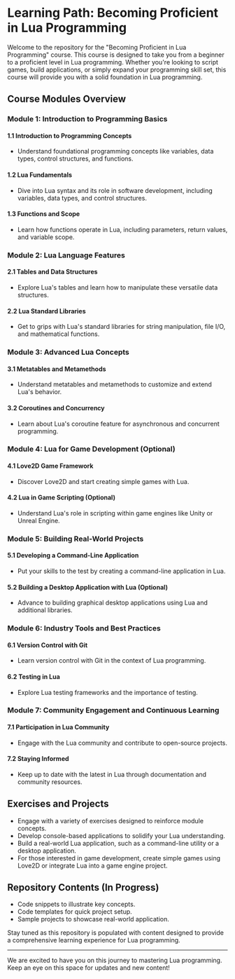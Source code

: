 # Learning Path: Becoming Proficient in Lua Programming

Welcome to the repository for the "Becoming Proficient in Lua Programming" course. This course is designed to take you from a beginner to a proficient level in Lua programming. Whether you're looking to script games, build applications, or simply expand your programming skill set, this course will provide you with a solid foundation in Lua programming.

## Course Modules Overview

### Module 1: Introduction to Programming Basics

#### 1.1 Introduction to Programming Concepts
- Understand foundational programming concepts like variables, data types, control structures, and functions.

#### 1.2 Lua Fundamentals
- Dive into Lua syntax and its role in software development, including variables, data types, and control structures.

#### 1.3 Functions and Scope
- Learn how functions operate in Lua, including parameters, return values, and variable scope.

### Module 2: Lua Language Features

#### 2.1 Tables and Data Structures
- Explore Lua's tables and learn how to manipulate these versatile data structures.

#### 2.2 Lua Standard Libraries
- Get to grips with Lua's standard libraries for string manipulation, file I/O, and mathematical functions.

### Module 3: Advanced Lua Concepts

#### 3.1 Metatables and Metamethods
- Understand metatables and metamethods to customize and extend Lua's behavior.

#### 3.2 Coroutines and Concurrency
- Learn about Lua's coroutine feature for asynchronous and concurrent programming.

### Module 4: Lua for Game Development (Optional)

#### 4.1 Love2D Game Framework
- Discover Love2D and start creating simple games with Lua.

#### 4.2 Lua in Game Scripting (Optional)
- Understand Lua's role in scripting within game engines like Unity or Unreal Engine.

### Module 5: Building Real-World Projects

#### 5.1 Developing a Command-Line Application
- Put your skills to the test by creating a command-line application in Lua.

#### 5.2 Building a Desktop Application with Lua (Optional)
- Advance to building graphical desktop applications using Lua and additional libraries.

### Module 6: Industry Tools and Best Practices

#### 6.1 Version Control with Git
- Learn version control with Git in the context of Lua programming.

#### 6.2 Testing in Lua
- Explore Lua testing frameworks and the importance of testing.

### Module 7: Community Engagement and Continuous Learning

#### 7.1 Participation in Lua Community
- Engage with the Lua community and contribute to open-source projects.

#### 7.2 Staying Informed
- Keep up to date with the latest in Lua through documentation and community resources.

## Exercises and Projects

- Engage with a variety of exercises designed to reinforce module concepts.
- Develop console-based applications to solidify your Lua understanding.
- Build a real-world Lua application, such as a command-line utility or a desktop application.
- For those interested in game development, create simple games using Love2D or integrate Lua into a game engine project.

## Repository Contents (In Progress)

- Code snippets to illustrate key concepts.
- Code templates for quick project setup.
- Sample projects to showcase real-world application.

Stay tuned as this repository is populated with content designed to provide a comprehensive learning experience for Lua programming.

---

We are excited to have you on this journey to mastering Lua programming. Keep an eye on this space for updates and new content!

